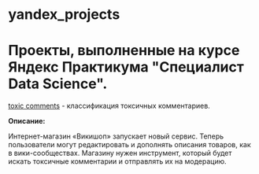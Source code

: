 # yandex_projects
<h1>Проекты, выполненные на курсе Яндекс Практикума "Специалист Data Science".</h1>
<p><a href='toxic_comm.ipynb'>toxic comments</a> - классификация токсичных комментариев.</p>
<p><b>Описание:</b>
 <br><p>Интернет-магазин «Викишоп» запускает новый сервис. Теперь пользователи могут редактировать и дополнять описания товаров, как в вики-сообществах. Магазину нужен инструмент, который будет искать токсичные комментарии и отправлять их на модерацию.</p>
</p>
